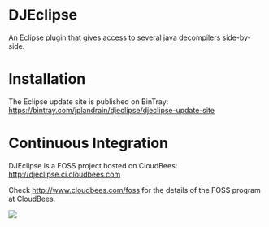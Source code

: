 DJEclipse
=========

An Eclipse plugin that gives access to several java decompilers side-by-side.

Installation
============

The Eclipse update site is published on BinTray: https://bintray.com/jplandrain/djeclipse/djeclipse-update-site

Continuous Integration
======================

DJEclipse is a FOSS project hosted on CloudBees: http://djeclipse.ci.cloudbees.com

Check http://www.cloudbees.com/foss for the details of the FOSS program at CloudBees.

![](http://web-static-cloudfront.s3.amazonaws.com/images/badges/BuiltOnDEV.png)

